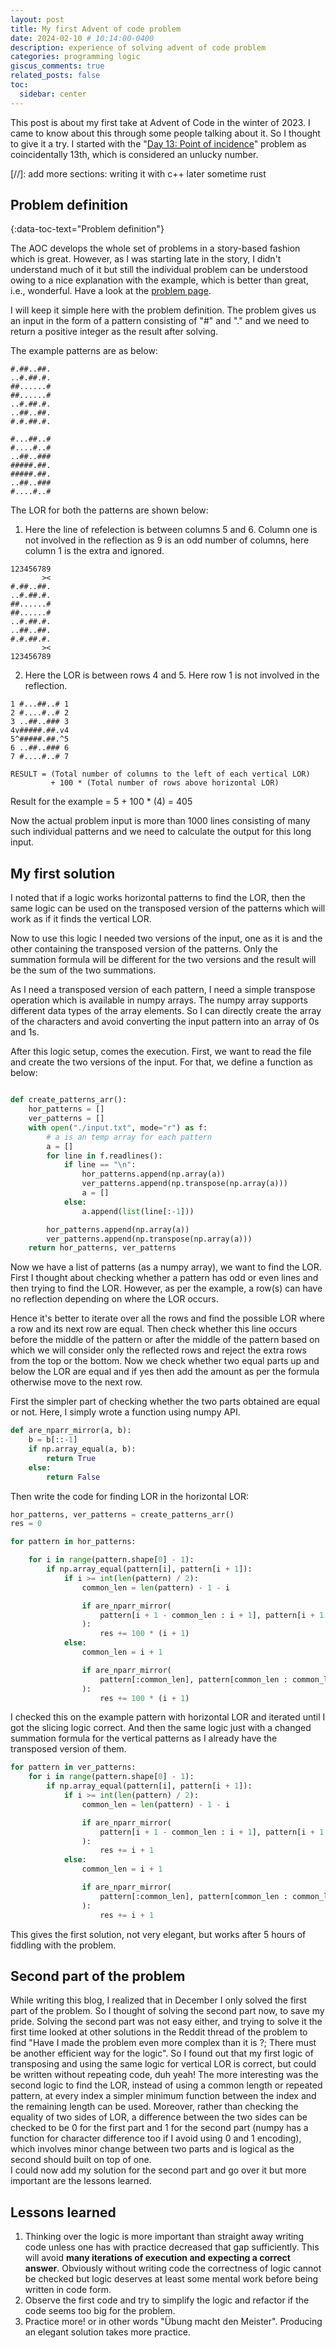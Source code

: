 ```yaml
---
layout: post
title: My first Advent of code problem
date: 2024-02-10 # 10:14:00-0400
description: experience of solving advent of code problem
categories: programming logic
giscus_comments: true
related_posts: false
toc:
  sidebar: center
---
```

This post is about my first take at Advent of Code in the winter of 2023. I came to know about this through some people talking about it. So I thought to give it a try. I started with the "[Day 13: Point of incidence](https://adventofcode.com/2023/day/13)" problem as coincidentally 13th, which is considered an unlucky number. 

[//]: add more sections: writing it with c++ later sometime rust

## Problem definition
{:data-toc-text="Problem definition"}

The AOC develops the whole set of problems in a story-based fashion which is great. However, as I was starting late in the story, I didn't understand much of it but still the individual problem can be understood owing to a nice explanation with the example, which is better than great, i.e., wonderful. Have a look at the [problem page](https://adventofcode.com/2023/day/13).

I will keep it simple here with the problem definition. The problem gives us an input in the form of a pattern consisting of "#" and "." and we need to return a positive integer as the result after solving. 

The example patterns are as below:

```
#.##..##.
..#.##.#.
##......#
##......#
..#.##.#.
..##..##.
#.#.##.#.

#...##..#
#....#..#
..##..###
#####.##.
#####.##.
..##..###
#....#..#
```
The LOR for both the patterns are shown below:

1. Here the line of refelection is between columns 5 and 6. Column one is not involved in the reflection as 9 is an odd number of columns, here column 1 is the extra and ignored.
```
123456789
       ><   
#.##..##.
..#.##.#.
##......#
##......#
..#.##.#.
..##..##.
#.#.##.#.
       ><
123456789
```
2. Here the LOR is between rows 4 and 5. Here row 1 is not involved in the reflection. 
```
1 #...##..# 1
2 #....#..# 2
3 ..##..### 3
4v#####.##.v4
5^#####.##.^5
6 ..##..### 6
7 #....#..# 7
```
```
RESULT = (Total number of columns to the left of each vertical LOR) 
         + 100 * (Total number of rows above horizontal LOR)
```
Result for the example = 5 + 100 * (4) = 405

Now the actual problem input is more than 1000 lines consisting of many such individual patterns and we need to calculate the output for this long input.

## My first solution

I noted that if a logic works horizontal patterns to find the LOR, then the same logic can be used on the transposed version of the patterns which will work as if it finds the vertical LOR. 

Now to use this logic I needed two versions of the input, one as it is and the other containing the transposed version of the patterns. Only the summation formula will be different for the two versions and the result will be the sum of the two summations.

As I need a transposed version of each pattern, I need a simple transpose operation which is available in numpy arrays. The numpy array supports different data types of the array elements. So I can directly create the array of the characters and avoid converting the input pattern into an array of 0s and 1s.



After this logic setup, comes the execution. 
First, we want to read the file and create the two versions of the input.
For that, we define a function as below:

```python

def create_patterns_arr():
    hor_patterns = []
    ver_patterns = []
    with open("./input.txt", mode="r") as f:
        # a is an temp array for each pattern
        a = []
        for line in f.readlines():
            if line == "\n":
                hor_patterns.append(np.array(a))
                ver_patterns.append(np.transpose(np.array(a)))
                a = []
            else:
                a.append(list(line[:-1]))

        hor_patterns.append(np.array(a))
        ver_patterns.append(np.transpose(np.array(a)))
    return hor_patterns, ver_patterns
```

Now we have a list of patterns (as a numpy array), we want to find the LOR. First I thought about checking whether a pattern has odd or even lines and then trying to find the LOR. However, as per the example, a row(s) can have no reflection depending on where the LOR occurs. 

Hence it's better to iterate over all the rows and find the possible LOR where a row and its next row are equal. Then check whether this line occurs before the middle of the pattern or after the middle of the pattern based on which we will consider only the reflected rows and reject the extra rows from the top or the bottom. Now we check whether two equal parts up and below the LOR are equal and if yes then add the amount as per the formula otherwise move to the next row.

First the simpler part of checking whether the two parts obtained are equal or not. Here, I simply wrote a function using numpy API.
```python
def are_nparr_mirror(a, b):
    b = b[::-1]
    if np.array_equal(a, b):
        return True
    else:
        return False
```

Then write the code for finding LOR in the horizontal LOR: 
```python
hor_patterns, ver_patterns = create_patterns_arr()
res = 0

for pattern in hor_patterns:

    for i in range(pattern.shape[0] - 1):
        if np.array_equal(pattern[i], pattern[i + 1]):
            if i >= int(len(pattern) / 2):
                common_len = len(pattern) - 1 - i

                if are_nparr_mirror(
                    pattern[i + 1 - common_len : i + 1], pattern[i + 1 :]
                ):
                    res += 100 * (i + 1)
            else:
                common_len = i + 1

                if are_nparr_mirror(
                    pattern[:common_len], pattern[common_len : common_len * 2]
                ):
                    res += 100 * (i + 1)
```

I checked this on the example pattern with horizontal LOR and iterated until I got the slicing logic correct. And then the same logic just with a changed summation formula for the vertical patterns as I already have the transposed version of them.
```python
for pattern in ver_patterns:
    for i in range(pattern.shape[0] - 1):
        if np.array_equal(pattern[i], pattern[i + 1]):
            if i >= int(len(pattern) / 2):
                common_len = len(pattern) - 1 - i

                if are_nparr_mirror(
                    pattern[i + 1 - common_len : i + 1], pattern[i + 1 :]
                ):
                    res += i + 1
            else:
                common_len = i + 1

                if are_nparr_mirror(
                    pattern[:common_len], pattern[common_len : common_len * 2]
                ):
                    res += i + 1
```

This gives the first solution, not very elegant, but works after 5 hours of fiddling with the problem. 

## Second part of the problem

While writing this blog, I realized that in December I only solved the first part of the problem. So I thought of solving the second part now, to save my pride.
Solving the second part was not easy either, and trying to solve it the first time looked at other solutions in the Reddit thread of the problem to find "Have I made the problem even more complex than it is ?; There must be another efficient way for the logic". So I found out that my first logic of transposing and using the same logic for vertical LOR is correct, but could be written without repeating code, duh yeah! The more interesting was the second logic to find the LOR, instead of using a common length or repeated pattern, at every index a simpler minimum function between the index and the remaining length can be used. Moreover, rather than checking the equality of two sides of LOR, a difference between the two sides can be checked to be 0 for the first part and 1 for the second part (numpy has a function for character difference too if I avoid using 0 and 1 encoding), which involves minor change between two parts and is logical as the second should built on top of one.  
I could now add my solution for the second part and go over it but more important are the lessons learned.

## Lessons learned
1. Thinking over the logic is more important than straight away writing code unless one has with practice decreased that gap sufficiently. This will avoid **many iterations of execution and expecting a correct answer**. Obviously without writing code the correctness of logic cannot be checked but logic deserves at least some mental work before being written in code form. 
2. Observe the first code and try to simplify the logic and refactor if the code seems too big for the problem.
3. Practice more! or in other words "Übung macht den Meister". Producing an elegant solution takes more practice. 

<!-- 
## Some mistakes which I did and their solution
  - not setting the server name to "0.0.0.0" for the webapplication and hence could not connect to the host port
  [as discussed on stackoverflow question](https://stackoverflow.com/questions/39525820/docker-port-forwarding-not-working)
  - not creating a workdir in the container which can cause problem if your following command has to do with the files in the directory 
  - using docker cp to copy a local file in container then launching the app. But I missed the obvious pitfall of using the docker cp command that it only make temp change to a container which is still missing from the image and wont work when the image is deployed again locally or on cloud -->



